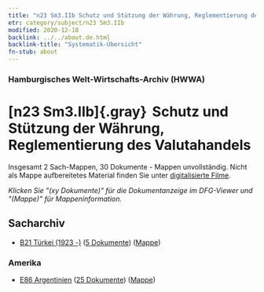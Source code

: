 ```yaml
---
title: "n23 Sm3.IIb Schutz und Stützung der Währung, Reglementierung des Valutahandels"
etr: category/subject/n23 Sm3.IIb
modified: 2020-12-18
backlink: ../../about.de.html
backlink-title: "Systematik-Übersicht"
fn-stub: about
---
```


### Hamburgisches Welt-Wirtschafts-Archiv (HWWA)
# [n23 Sm3.IIb]{.gray}&#8201; Schutz und Stützung der Währung, Reglementierung des Valutahandels&#160; 




Insgesamt 2 Sach-Mappen, 30 Dokumente - Mappen unvollständig.
Nicht als Mappe aufbereitetes Material finden Sie unter [digitalisierte Filme](/film/h1_sh).

_Klicken Sie "(xy Dokumente)" für die Dokumentanzeige im DFG-Viewer und "(Mappe)" für Mappeninformation._

## Sacharchiv



- [B21 Türkei (1923 -)](../../../geo/about.de.html#B21) (<a href="https://dfg-viewer.de/show/?tx_dlf[id]=https://pm20.zbw.eu/mets/sh/1411xx/141111/1453xx/145311/public.mets.de.xml" target="_blank">5 Dokumente</a>) ([Mappe](http://purl.org/pressemappe20/folder/sh/141111,145311))

### Amerika

- [E86 Argentinien](../../../geo/about.de.html#E86) (<a href="https://dfg-viewer.de/show/?tx_dlf[id]=https://pm20.zbw.eu/mets/sh/1416xx/141692/1453xx/145311/public.mets.de.xml" target="_blank">25 Dokumente</a>) ([Mappe](http://purl.org/pressemappe20/folder/sh/141692,145311))


